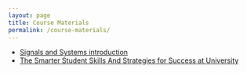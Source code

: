```yaml
---
layout: page
title: Course Materials
permalink: /course-materials/
---
```


* [Signals and Systems introduction](https://ocw.mit.edu/resources/res-6-007-signals-and-systems-spring-2011/)
* [The Smarter Student Skills And Strategies for Success at University](/static_files/materials/Books/11_The_Smarter_Student_Skills_And_Strategies_for_Success_at_University.pdf)
